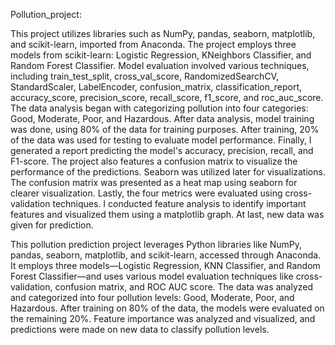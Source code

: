 Pollution_project:

This project utilizes libraries such as NumPy, pandas, seaborn, matplotlib, and scikit-learn, imported from Anaconda.
The project employs three models from scikit-learn: Logistic Regression, KNeighbors Classifier, and Random Forest Classifier.
Model evaluation involved various techniques, including train_test_split, cross_val_score, RandomizedSearchCV, StandardScaler, LabelEncoder, confusion_matrix, classification_report, accuracy_score, precision_score, recall_score, f1_score, and roc_auc_score.
The data analysis began with categorizing pollution into four categories: Good, Moderate, Poor, and Hazardous.
After data analysis, model training was done, using 80% of the data for training purposes.
After training, 20% of the data was used for testing to evaluate  model performance.
Finally, I generated a report predicting the model's accuracy, precision, recall, and F1-score.
The project also features a confusion matrix to visualize the performance of the predictions.
Seaborn was utilized later for visualizations.
The confusion matrix was presented as a heat map using seaborn for clearer visualization.
Lastly, the four metrics were evaluated using cross-validation techniques.
I conducted feature analysis to identify important features and visualized them using a matplotlib graph.
At last, new data was given for prediction.

This pollution prediction project leverages Python libraries like NumPy, pandas, seaborn, matplotlib, and scikit-learn, accessed through Anaconda. It employs three models—Logistic Regression, KNN Classifier, and Random Forest Classifier—and uses various model evaluation techniques like cross-validation, confusion matrix, and ROC AUC score. The data was analyzed and categorized into four pollution levels: Good, Moderate, Poor, and Hazardous. After training on 80% of the data, the models were evaluated on the remaining 20%. Feature importance was analyzed and visualized, and predictions were made on new data to classify pollution levels.
